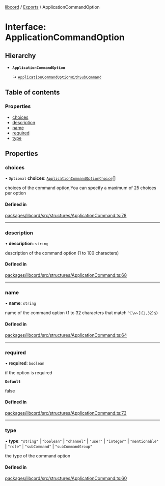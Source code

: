 [libcord](../README.md) / [Exports](../modules.md) / ApplicationCommandOption

# Interface: ApplicationCommandOption

## Hierarchy

- **`ApplicationCommandOption`**

  ↳ [`ApplicationCommandOptionWithSubCommand`](ApplicationCommandOptionWithSubCommand.md)

## Table of contents

### Properties

- [choices](ApplicationCommandOption.md#choices)
- [description](ApplicationCommandOption.md#description)
- [name](ApplicationCommandOption.md#name)
- [required](ApplicationCommandOption.md#required)
- [type](ApplicationCommandOption.md#type)

## Properties

### choices

• `Optional` **choices**: [`ApplicationCommandOptionChoice`](ApplicationCommandOptionChoice.md)[]

choices of the command option,You can specify a maximum of 25 choices per option

#### Defined in

[packages/libcord/src/structures/ApplicationCommand.ts:78](https://github.com/Libcord/libcord/blob/d0e0b8c/packages/libcord/src/structures/ApplicationCommand.ts#L78)

___

### description

• **description**: `string`

description of the command option (1 to 100 characters)

#### Defined in

[packages/libcord/src/structures/ApplicationCommand.ts:68](https://github.com/Libcord/libcord/blob/d0e0b8c/packages/libcord/src/structures/ApplicationCommand.ts#L68)

___

### name

• **name**: `string`

name of the command option (1 to 32 characters that match `^[\w-]{1,32}$`)

#### Defined in

[packages/libcord/src/structures/ApplicationCommand.ts:64](https://github.com/Libcord/libcord/blob/d0e0b8c/packages/libcord/src/structures/ApplicationCommand.ts#L64)

___

### required

• **required**: `boolean`

if the option is required

**`Default`**

false

#### Defined in

[packages/libcord/src/structures/ApplicationCommand.ts:73](https://github.com/Libcord/libcord/blob/d0e0b8c/packages/libcord/src/structures/ApplicationCommand.ts#L73)

___

### type

• **type**: ``"string"`` \| ``"boolean"`` \| ``"channel"`` \| ``"user"`` \| ``"integer"`` \| ``"mentionable"`` \| ``"role"`` \| ``"subCommand"`` \| ``"subCommandGroup"``

the type of the command option

#### Defined in

[packages/libcord/src/structures/ApplicationCommand.ts:60](https://github.com/Libcord/libcord/blob/d0e0b8c/packages/libcord/src/structures/ApplicationCommand.ts#L60)

